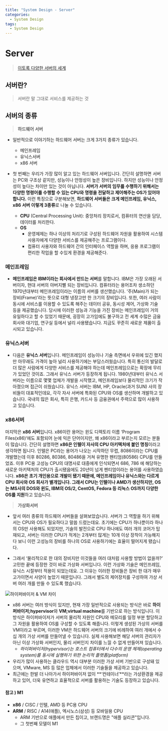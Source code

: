 ```yaml
---
title: "System Design - Server"
categories:
  - System Design
tags:
  - System Design
---
```


# Server
> [이토록 다양한 서버의 세계](https://news.sktelecom.com/99868)  

## 서버란?
> 서버란 말 그대로 서비스를 제공하는 것


## 서버의 종류
> **하드웨어 서버**  

- 일반적으로 이야기하는 하드웨어 서버는 크게 3가지 종류가 있습니다.
    - 메인프레임
    - 유닉스서버
    - x86 서버

- 첫 번째는 우리가 가장 많이 알고 있는 하드웨어 서버입니다. 간단히 설명하면 서버는 PC와 구조상 같지만, 성능이나 안정성이 높은 장비입니다. 하지만 성능이나 안정성이 높다는 차이만 있는 것이 아닙니다. **서버가 서버의 임무를 수행하기 위해서는 다양한 명령어를 수행할 수 있는 CPU와 명령을 전달하고 제어해주는 OS가 있어야 합니다.** 이런 특징으로 구분해보면, **하드웨어 서버들은 크게 메인프레임, 유닉스, x86 서버 이렇게 3종류**로 나눌 수 있습니다.
    - **CPU** (Central Processing Unit): 중앙처리 장치로서, 컴퓨터의 연산을 담당, 데이터를 처리한다.
    - **OS** 
        - 운영체제는 하나 이상의 처리기로 구성된 하드웨어 자원을 활용하여 시스템 사용자에게 다양한 서비스를 제공해주는 프로그램이다.
        - 컴퓨터 사용자와 하드웨어 간의 인터페이스 역할을 하며, 응용 프로그램이 편리한 작업을 할 수있게 환경을 제공해준다.

### 메인프레임
- **메인프레임은 IBM이라는 회사에서 만드는 서버**를 말합니다. IBM은 가장 오래된 서버이자, 현대 서버의 아버지뻘 되는 장비입니다. 컴퓨터라는 용어조차 생소하던 1970년대부터 메인프레임이라는 이름의 서버를 생산했습니다. ‘주(Main)가 되는 장비(Frame)’라는 뜻으로 대형 냉장고만 한 크기의 장비입니다. 또한, 여러 사람이 동시에 서비스를 이용할 수 있도록 해주는 데이터 공유, 동시성 제어, 가상화 기술 등을 제공했습니다. 당시에 이러한 성능과 기능을 가진 장비는 메인프레임이 거의 유일하다고 할 수 있었기 때문에, 굉장히 고가임에도 불구하고 전 세계 수많은 금융회사와 대기업, 연구실 등에서 널리 사용됐습니다. 지금도 꾸준히 새로운 제품이 출시되고 있습니다. 

### 유닉스서버
- 다음은 **유닉스 서버**입니다. 메인프레임이 성능이나 기술 측면에서 우위에 있긴 했지만 아무래도 가격이 높아 널리 사용하기에는 부담스러웠습니다. 특히 통신의 발달로 더 많은 사람에게 다양한 서비스를 제공해야 하는데 메인프레임으로는 확장에 무리가 있었던 것이죠. 그래서 유닉스 서버가 등장하게 됩니다. 1980년대부터 유닉스 서버라는 이름으로 몇몇 업체가 개발을 시작했고, 메인프레임보다 물리적인 크기가 작아졌으며 접근이 쉬웠습니다. 유닉스 서버는 IBM, HP, Oracle(과거 SUN) 사의 장비들이 대표적인데요, 각각 자사 서버에 특화된 CPU와 OS를 생산하며 개발하고 있습니다. 국내의 많은 회사, 특히 은행, 카드사 등 금융권에서 주력으로 많이 사용하고 있습니다.

### x86서버
마지막은 **x86 서버**입니다. x86이란 용어는 윈도 디렉토리 이름 ‘Program Files(x86)‘에도 포함되어 눈에 익은 단어이지만, 왜 x86이라고 부르는지 모르는 분들이 많습니다. 간단히 설명하면 **x86은 인텔이 자사의 CPU 아키텍처에 붙인 명칭**이라고 생각하면 됩니다. 인텔은 PC라는 용어가 나오는 시작하던 무렵, 8086이라는 CPU를 개발했는데 이후 80286, 80386, 80486을 거쳐 유명한 펜티엄(80586) CPU를 만들었죠. 이후 PC용 고성능 CPU의 대명사로 대중에게 인식되면서 686, 786 에 해당하는 새로운 아키텍처의 CPU가 출시됐음에도 20년이 넘게 펜티엄이라는 용어를 사용하였습니다. **x86은 초기 개인용으로 개발이 됐기 때문에, 메인프레임이나 유닉스와는 다르게 CPU 회사와 OS 회사가 별개입니다. 그래서 CPU는 인텔이나 AMD가 생산하지만, OS는 MS사의 DOS와 윈도, IBM의 OS/2, CentOS, Fedora 등 리눅스 OS까지 다양한 OS를 지원**하고 있습니다.
 
> **가상화서버**

- 앞서 여러 종류의 하드웨어 서버들을 살펴보았습니다. 서버가 그 역할을 하기 위해서는 CPU와 OS가 필요하다고 말씀 드렸는데요. 초기에는 CPU가 하나뿐이라 하나의 OS만 사용해도 되었지만, 기술의 발전으로 CPU 하나에도 여러 개의 코어가 탑재되고, 서버는 이러한 CPU가 적게는 2개부터 많게는 10개 이상 장착이 가능해지다 보니 이런 고성능의 장비를 하나의 OS로 사용하기에는 효율이 떨어지게 됐습니다. 

- 그래서 ‘물리적으로 한 대의 장비지만 이것들을 여러 대처럼 사용할 방법이 없을까?’ 고민한 끝에 등장한 것이 바로 가상화 서버입니다. 이런 가상화 기술은 메인프레임, 유닉스 시절부터 적용이 되었는데요. 그 이유는 이러한 장비들은 장비 한 대가 매우 고가이면서 사양이 높았기 때문입니다. 그래서 별도의 제어장치를 구성하여 가상 서버 여러 개를 만들 수 있도록 했습니다.

![하이퍼바이저 & VM 차이](https://newsroom-prd-data.s3.ap-northeast-2.amazonaws.com/wp-content/uploads/2018/01/%EB%8B%A4%EC%96%91%ED%95%9C%EC%84%9C%EB%B2%84%EC%9D%98%EC%84%B8%EA%B3%84-6.jpg)  

- x86 서버는 여러 방식이 있지만, 현재 가장 일반적으로 사용되는 방식은 바로 **하이퍼바이저;hypervisor**와 **VM;virtual machine**를 기반으로 하는 방식입니다. 이 방식은 하이퍼바이저가 서버의 물리적 자원인 CPU와 메모리를 일정 부분 할당하고 그 자원을 활용하여 OS를 구성할 수 있도록 해줍니다. 이렇게 생성된 가상의 서버를 VM이라고 부르며, 이러한 VM은 하드웨어 서버의 크기에 비례하여 여러 개에서 수십 개의 가상 서버를 만들어낼 수 있습니다. 실제 사용해보면 해당 서버의 관리자가 아닌 이상 가상화 서버인지, 물리 서버인지 차이를 느낄 수 없게 만들어져 있습니다.
    - *하이퍼바이저(hypervisor)는 호스트 컴퓨터에서 다수의 운영 체제(operating system)를 동시에 실행하기 위한 논리적 플랫폼(platform)*
- 우리가 많이 사용하는 클라우드 역시 대부분 이러한 가상 서버 기반으로 구성돼 있으며, VMware, MS 등 많은 업체에서 이러한 기술들을 제공하고 있습니다.
- 최근에는 한발 더 나아가서 하이퍼바이저 없이 **‘컨테이너’**라는 가상환경을 제공하고 있어, 더욱 유연하고 효율적으로 서버를 활용하는 기술도 등장하고 있습니다.


#### 참고 ) M1
- **x86** / CISC / 인텔, AMD 등 PC용 CPU
- **ARM** / RISC / A14(애플), 엑시노스(삼성) 등 모바일용 CPU
    - ARM 기반으로 애플에서 만든 칩이고, 브랜드명은 "애플 실리콘"입니다.
    - 그 첫번째 모델이 M1
    